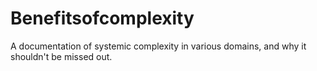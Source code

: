 # Benefitsofcomplexity
A documentation of systemic complexity in various domains, and why it shouldn't be missed out.  
